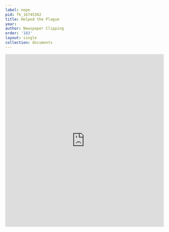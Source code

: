 ```yaml
---
label: nope
pid: fk_16745362
title: Helped the Plague
year:
author: Newspaper Clipping
order: '183'
layout: single
collection: documents
---
```

<iframe src="https://northwestern.app.box.com/embed/s/vsttvfz1j3wiykrco1ryv8z637xyl0kz?sortColumn=date&view=list" width="100%" height="550" frameborder="0" allowfullscreen webkitallowfullscreen msallowfullscreen></iframe>
